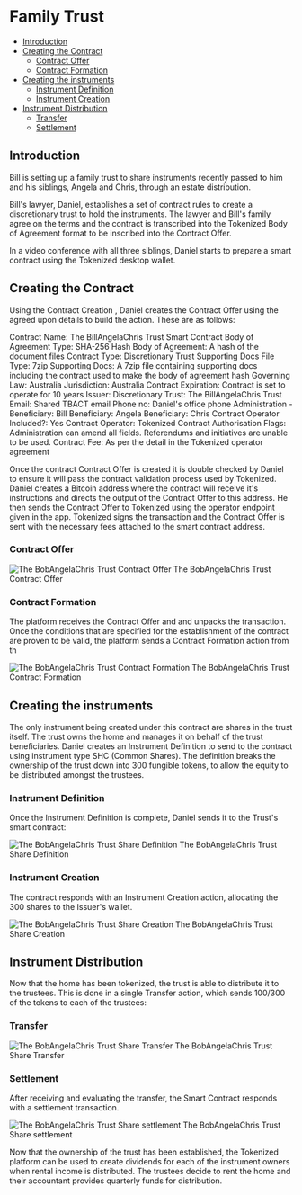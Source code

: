 # Family Trust

- [Introduction](#introduction)
- [Creating the Contract](#creating-the-contract)
  - [Contract Offer](#contract-offer)
  - [Contract Formation](#contract-formation)
- [Creating the instruments](#creating-instruments)
  - [Instrument Definition](#instrument-definition)
  - [Instrument Creation](#instrument-creation)
- [Instrument Distribution](#instrument-distribution)
  - [Transfer](#transfer)
  - [Settlement](#settlement)

<a name="introduction"></a>

## Introduction

Bill is setting up a family trust to share instruments recently passed to him and his siblings, Angela and Chris, through an estate distribution.

Bill's lawyer, Daniel, establishes a set of contract rules to create a discretionary trust to hold the instruments. The lawyer and Bill's family agree on the terms and the contract is transcribed into the Tokenized Body of Agreement format to be inscribed into the Contract Offer.

In a video conference with all three siblings, Daniel starts to prepare a smart contract using the Tokenized desktop wallet.

<a name="creating-the-contract"></a>

## Creating the Contract

Using the Contract Creation , Daniel creates the Contract Offer using the agreed upon details to build the action. These are as follows:

Contract Name: The BillAngelaChris Trust Smart Contract
Body of Agreement Type: SHA-256 Hash
Body of Agreement: A hash of the document files
Contract Type: Discretionary Trust
Supporting Docs File Type: 7zip
Supporting Docs: A 7zip file containing supporting docs including the contract used to make the body of agreement hash
Governing Law: Australia
Jurisdiction: Australia
Contract Expiration: Contract is set to operate for 10 years
Issuer: Discretionary Trust: The BillAngelaChris Trust
Email: Shared TBACT email
Phone no: Daniel's office phone
Administration - Beneficiary: Bill
Beneficiary: Angela
Beneficiary: Chris
Contract Operator Included?: Yes
Contract Operator: Tokenized
Contract Authorisation Flags: Administration can amend all fields. Referendums and initiatives are unable to be used.
Contract Fee: As per the detail in the Tokenized operator agreement

Once the contract Contract Offer is created it is double checked by Daniel to ensure it will pass the contract validation process used by Tokenized. Daniel creates a Bitcoin address where the contract will receive it's instructions and directs the output of the Contract Offer to this address. He then sends the Contract Offer to Tokenized using the operator endpoint given in the app. Tokenized signs the transaction and the Contract Offer is sent with the necessary fees attached to the smart contract address.

<a name="contract-offer"></a>

### Contract Offer

![The BobAngelaChris Trust Contract Offer](https://raw.githubusercontent.com/tokenized/docs/master/images/tbact-contract-offer.svg?sanitize=true)
<span name="image-label">The BobAngelaChris Trust Contract Offer</span>

<a name="contract-formation"></a>

### Contract Formation

The platform receives the Contract Offer and and unpacks the transaction. Once the conditions that are specified for the establishment of the contract are proven to be valid, the platform sends a Contract Formation action from th

![The BobAngelaChris Trust Contract Formation](https://raw.githubusercontent.com/tokenized/docs/master/images/tbact-contract-formation.svg?sanitize=true)
<span name="image-label">The BobAngelaChris Trust Contract Formation</span>

<a name="creating-instruments"></a>

## Creating the instruments

The only instrument being created under this contract are shares in the trust itself. The trust owns the home and manages it on behalf of the trust beneficiaries. Daniel creates an Instrument Definition to send to the contract using instrument type SHC (Common Shares).
The definition breaks the ownership of the trust down into 300 fungible tokens, to allow the equity to be distributed amongst the trustees.

<a name="instrument-definition"></a>

### Instrument Definition

Once the Instrument Definition is complete, Daniel sends it to the Trust's smart contract:

![The BobAngelaChris Trust Share Definition](https://raw.githubusercontent.com/tokenized/docs/master/images/tbact-instrument-definition.svg?sanitize=true)
<span name="image-label">The BobAngelaChris Trust Share Definition</span>

<a name="instrument-creation"></a>

### Instrument Creation

The contract responds with an Instrument Creation action, allocating the 300 shares to the Issuer's wallet.

![The BobAngelaChris Trust Share Creation](https://raw.githubusercontent.com/tokenized/docs/master/images/tbact-instrument-creation.svg?sanitize=true)
<span name="image-label">The BobAngelaChris Trust Share Creation</span>

<a name="instrument-distribution"></a>

## Instrument Distribution

Now that the home has been tokenized, the trust is able to distribute it to the trustees. This is done in a single Transfer action, which sends 100/300 of the tokens to each of the trustees:

<a name="transfer"></a>

### Transfer

![The BobAngelaChris Trust Share Transfer](https://raw.githubusercontent.com/tokenized/docs/master/images/tbact-instrument-transfer.svg?sanitize=true)
<span name="image-label">The BobAngelaChris Trust Share Transfer</span>

<a name="settlement"></a>

### Settlement

After receiving and evaluating the transfer, the Smart Contract responds with a settlement transaction.

![The BobAngelaChris Trust Share settlement](https://raw.githubusercontent.com/tokenized/docs/master/images/tbact-instrument-settlement.svg?sanitize=true)
<span name="image-label">The BobAngelaChris Trust Share settlement</span>

Now that the ownership of the trust has been established, the Tokenized platform can be used to create dividends for each of the instrument owners when rental income is distributed. The trustees decide to rent the home and their accountant provides quarterly funds for distribution.
